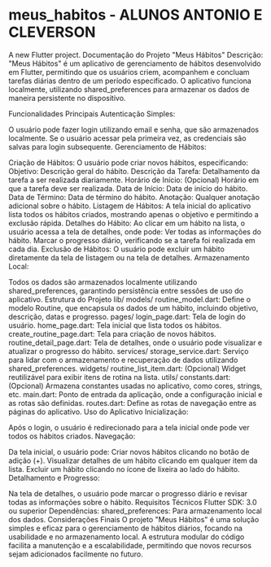# meus_habitos - ALUNOS ANTONIO E CLEVERSON

A new Flutter project.
Documentação do Projeto "Meus Hábitos"
Descrição:
"Meus Hábitos" é um aplicativo de gerenciamento de hábitos desenvolvido em Flutter, permitindo que os usuários criem, acompanhem e concluam tarefas diárias dentro de um período especificado. O aplicativo funciona localmente, utilizando shared_preferences para armazenar os dados de maneira persistente no dispositivo.

Funcionalidades Principais
Autenticação Simples:

O usuário pode fazer login utilizando email e senha, que são armazenados localmente.
Se o usuário acessar pela primeira vez, as credenciais são salvas para login subsequente.
Gerenciamento de Hábitos:

Criação de Hábitos:
O usuário pode criar novos hábitos, especificando:
Objetivo: Descrição geral do hábito.
Descrição da Tarefa: Detalhamento da tarefa a ser realizada diariamente.
Horário de Início: (Opcional) Horário em que a tarefa deve ser realizada.
Data de Início: Data de início do hábito.
Data de Término: Data de término do hábito.
Anotação: Qualquer anotação adicional sobre o hábito.
Listagem de Hábitos:
A tela inicial do aplicativo lista todos os hábitos criados, mostrando apenas o objetivo e permitindo a exclusão rápida.
Detalhes do Hábito:
Ao clicar em um hábito na lista, o usuário acessa a tela de detalhes, onde pode:
Ver todas as informações do hábito.
Marcar o progresso diário, verificando se a tarefa foi realizada em cada dia.
Exclusão de Hábitos:
O usuário pode excluir um hábito diretamente da tela de listagem ou na tela de detalhes.
Armazenamento Local:

Todos os dados são armazenados localmente utilizando shared_preferences, garantindo persistência entre sessões de uso do aplicativo.
Estrutura do Projeto
lib/
models/
routine_model.dart: Define o modelo Routine, que encapsula os dados de um hábito, incluindo objetivo, descrição, datas e progresso.
pages/
login_page.dart: Tela de login do usuário.
home_page.dart: Tela inicial que lista todos os hábitos.
create_routine_page.dart: Tela para criação de novos hábitos.
routine_detail_page.dart: Tela de detalhes, onde o usuário pode visualizar e atualizar o progresso do hábito.
services/
storage_service.dart: Serviço para lidar com o armazenamento e recuperação de dados utilizando shared_preferences.
widgets/
routine_list_item.dart: (Opcional) Widget reutilizável para exibir itens de rotina na lista.
utils/
constants.dart: (Opcional) Armazena constantes usadas no aplicativo, como cores, strings, etc.
main.dart: Ponto de entrada da aplicação, onde a configuração inicial e as rotas são definidas.
routes.dart: Define as rotas de navegação entre as páginas do aplicativo.
Uso do Aplicativo
Inicialização:

Após o login, o usuário é redirecionado para a tela inicial onde pode ver todos os hábitos criados.
Navegação:

Da tela inicial, o usuário pode:
Criar novos hábitos clicando no botão de adição (+).
Visualizar detalhes de um hábito clicando em qualquer item da lista.
Excluir um hábito clicando no ícone de lixeira ao lado do hábito.
Detalhamento e Progresso:

Na tela de detalhes, o usuário pode marcar o progresso diário e revisar todas as informações sobre o hábito.
Requisitos Técnicos
Flutter SDK: 3.0 ou superior
Dependências:
shared_preferences: Para armazenamento local dos dados.
Considerações Finais
O projeto "Meus Hábitos" é uma solução simples e eficaz para o gerenciamento de hábitos diários, focando na usabilidade e no armazenamento local. A estrutura modular do código facilita a manutenção e a escalabilidade, permitindo que novos recursos sejam adicionados facilmente no futuro.

